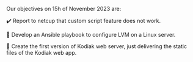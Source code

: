 Our objectives on 15h of November 2023 are:

:heavy_check_mark: Report to netcup that custom script feature does not work.  

:pencil: Develop an Ansible playbook to configure LVM on a Linux server.

:pencil: Create the first version of Kodiak web server, just delivering the static files of the Kodiak web app.
